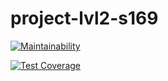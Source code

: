 # project-lvl2-s169
[![Maintainability](https://api.codeclimate.com/v1/badges/566f3a70563f87370c09/maintainability)](https://codeclimate.com/github/Dein1/project-lvl2-s169/maintainability)

[![Test Coverage](https://api.codeclimate.com/v1/badges/566f3a70563f87370c09/test_coverage)](https://codeclimate.com/github/Dein1/project-lvl2-s169/test_coverage)